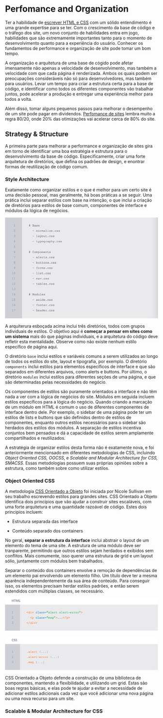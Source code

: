 # Perfomance and Organization

Ter a habilidade de [escrever HTML e CSS](http://learn.shayhowe.com/html-css/writing-your-best-code/) com um sólido entendimento é uma grande expertise para se ter. Com o crescimento da base de código e o tráfego dos site, um novo conjunto de habilidades entra em jogo, habilidades que são extremamente importantes tanto para o momento de desenvolvimento quanto para a experiência do usuário. Conhecer os fundamentos de performance e organização de site pode tomar um bom tempo.

A organização e arquitetura de uma base de cógido pode afetar imensamente não apenas a velocidade de desenvolvimento, mas também a velocidade com que cada página é renderizada. Ambos os quais podem ser preocupações consideráveis não só para desenvolvedores, mas também para usuários. Levar um tempo para criar a estrutura certa para a base de código, e identificar como todos os diferentes componentes vão trabalhar juntos, pode acelerar a produção e entregar uma experiência melhor para todos a volta. 

Além disso, tomar alguns pequenos passos para melhorar o desempenho de um site pode pagar em dividendos. [Perfomance de sites](http://stevesouders.com/hpws/rules.php) lembra muito a regra 80/20, onde 20% das otimizações vai acelerar cerca de 80% do site.

## Strategy & Structure

A primeira parte para melhorar a performance e organização de sites gira em torno de identificar uma boa estratégia e estrutura para o desenvolvimento da base de código. Especificamente, criar uma forte arquitetura de diretórios, que defina os padrões de design, e enontrar formas de reutilização de código comum.

### Style Architecture

Exatamente como organizar estilos e o que é melhor para um certo site é uma decisão pessoal, mas geralmente, há boas práticas a se seguir. Uma prática inclui separar estilos com base na intenção, o que inclui a criação de diretórios para estilos de base comum, componentes de interface e módulos da lógica de negócios.

![](images/style-architecture.png) 

A arquiterura esboçada acima inclui três diretórios, todos com grupos individuais de estilos. O objetivo aqui é **começar a pensar em sites como um sistema** mais do que páginas individuais, e a arquitetura do código deve refletir esta mentalidade. Observe como não existe nenhum estilo específico de página aqui.

O diretório `base` inclui estilos e variáveis comuns a serem utilizados ao longo de todos os estilos do site, layout e tipografia, por exemplo. O diretório `components` inclui estilos para elementos específicos de interface e que são separados em diferentes arquivos, como alerts e buttons. Por último, o diretório `modules` inclui estilos para diferentes seções de uma página, e que são determinadas pelas necessidades do negócio.

Os componentes de estilos são puramente orientados a interface e não têm nada a ver com a lógica de negócios do site. Módulos em seguida incluem estilos específicos para a lógica do negócio. Quando criando a marcação de um módulo em HTML é comum o uso de diferentes componentes de interface dentro dele. Por exemplo, o sidebar de uma página pode ter um estilos de lists e buttons que são definidos dentro de estilos de componentes, enquanto outros estilos necessários para o sidebar são herdados dos estilos dos módulos. A separação de estilos incentiva conjuntos bem pensados e dá a capacidade de estilos serem amplamente compartilhados e reutilizados.

A estratégia de organizar estilos desta forma não é exatamente nova, e foi anteriormente mencionsado em diferentes metodologias de CSS, incluindo *Object Oriented CSS, OOCSS*, e *Scalable and Modular Architecture for CSS, SMACSS.* Essas metodologias possuem suas próprias opiniões sobre a estrutura, como também sobre como utilizar estilos.

### Object Oriented CSS

A metodologia [CSS Orientado a Objeto](http://oocss.org/) foi iniciada por Nicole Sullivan em seu trabalho escrevendo estilos para grandes sites. CSS Orientado a Objeto identifica dois princípios que vão ajudar a construir sites escaláveis, com uma forte arquitetura e uma quantidade razoável de código. Estes dois principios incluem: 

- Estrutura separada das interface

- Conteúdo separado dos containers

No geral, **separar a estrutura da interface** inclui abstrair o layout de um elemento do tema de uma site. A estrutura de uma módulo deve ser tranparente, permitindo que outros estilos sejam herdados e exibidos sem conflitos. Mais comumente, isso querer uma estrutura de grid e um layout sólio, juntamente com módulos bem trabalhados. 

Separar o conteúdo dos containers envolve a remoção de dependências de um elemento pai envolvendo um elemento filho. Um título deve ter a mesma aparência independentemente da sua área de conteúdo. Para conseguir isso, os elementos precisam herdar estilos padrões, e então serem estendidos com múltiplas classes, se necessário.

![](images/chapter1-img1.png)

![](images/chapter1-img2.png)

CSS Orientado a Objeto defende a construção de uma biblioteca de componentes, mantendo a flexibilidade, e utilizando um grid. Estas são boas regras básicas, e elas pode te ajudar a evitar a necessidade de adicionar estilos adicionais cada vez que você adicionar uma nova página ou uma nova recurso para um site. 

### Scalable & Modular Architecture for CSS